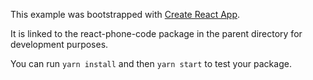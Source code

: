 This example was bootstrapped with [Create React App](https://github.com/facebook/create-react-app).

It is linked to the react-phone-code package in the parent directory for development purposes.

You can run `yarn install` and then `yarn start` to test your package.
